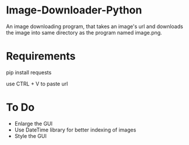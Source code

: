 # Image-Downloader-Python
An image downloading program, that takes an image's url and downloads the image into same directory as the program named image.png.

# Requirements
pip install requests

use CTRL + V to paste url

# To Do
<ul>
  <li>Enlarge the GUI</li>
  <li>Use DateTime library for better indexing of images</li>
  <li>Style the GUI</li>
</ul>
